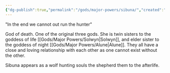 ```yaml
---
{"dg-publish":true,"permalink":"/gods/major-powers/sibuna/","created":"2025-03-01T00:09:27.810-07:00"}
---
```



"In the end we cannot out run the hunter"

God of death. One of the original three gods. She is twin sisters to the goddess of life [[Gods/Major Powers/Solwyn\|Solwyn]], and elder sister to the goddess of night [[Gods/Major Powers/Alune\|Alune]]. They all have a close and loving relationship with each other as one cannot exist without the other. 


Sibuna appears as a wolf hunting souls the shepherd them to the afterlife.

